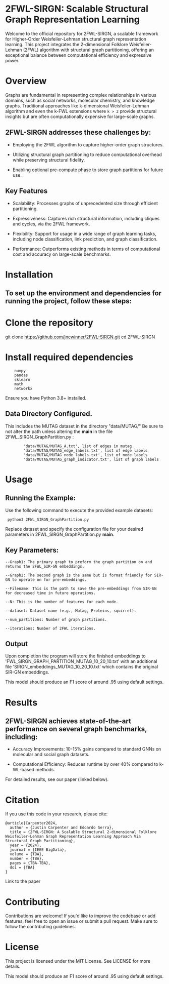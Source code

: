 # 2FWL-SIRGN: Scalable Structural Graph Representation Learning

Welcome to the official repository for 2FWL-SIRGN, a scalable framework for Higher-Order Weisfeiler-Lehman structural graph representation learning. This project integrates the 2-dimensional Folklore Weisfeiler-Lehman (2FWL) algorithm with structural graph partitioning, offering an exceptional balance between computational efficiency and expressive power.

# Overview

Graphs are fundamental in representing complex relationships in various domains, such as social networks, molecular chemistry, and knowledge graphs. Traditional approaches like k-dimensional Weisfeiler-Lehman algorithm and even the k-FWL extensions where ```k > 2``` provide structural insights but are often computationally expensive for large-scale graphs.

## 2FWL-SIRGN addresses these challenges by:

* Employing the 2FWL algorithm to capture higher-order graph structures.

* Utilizing structural graph partitioning to reduce computational overhead while preserving structural fidelity.

* Enabling optional pre-compute phase to store graph partitions for future use.

## Key Features

- Scalability: Processes graphs of unprecedented size through efficient partitioning.

- Expressiveness: Captures rich structural information, including cliques and cycles, via the 2FWL framework.

- Flexibility: Support for usage in a wide range of graph learning tasks, including node classification, link prediction, and graph classification.

- Performance: Outperforms existing methods in terms of computational cost and accuracy on large-scale benchmarks.

# Installation

## To set up the environment and dependencies for running the project, follow these steps:


# Clone the repository
git clone https://github.com/jncwinner/2FWL-SIRGN.git
cd 2FWL-SIRGN

# Install required dependencies
```
    numpy
    pandas
    sklearn
    math
    networkx
```

Ensure you have Python 3.8+ installed.

## Data Directory Configured.

This includes the MUTAG dataset in the directory "data/MUTAG/" Be sure to not alter the path unless altering the __main__ in the file 2FWL_SIRGN_GraphPartition.py :
```
        'data/MUTAG/MUTAG_A.txt', list of edges in mutag
        'data/MUTAG/MUTAG_edge_labels.txt', list of edge labels
        'data/MUTAG/MUTAG_node_labels.txt', list of node labels
        'data/MUTAG/MUTAG_graph_indicator.txt', list of graph labels
```

# Usage

## Running the Example:

Use the following command to execute the provided example datasets:
```
 python3 2FWL_SIRGN_GraphPartition.py
```
Replace dataset and specify the configuration file for your desired parameters in 2FWL_SIRGN_GraphPartition.py __main__.

## Key Parameters:
```
--Graph1: The primary graph to preform the graph partition on and returns the 2FWL_SIR-GN embeddings.
      
--Graph2: The second graph is the same but is format friendly for SIR-GN to operate on for pre-embeddings.
    
--Filename: This is the path to save the pre-embeddings from SIR-GN for decreased time in future operations.
  
--N: This is the number of features for each node.
 
--dataset: Dataset name (e.g., Mutag, Proteins, squirrel).

--num_partitions: Number of graph partitions.

--iterations: Number of 2FWL iterations.
```
## Output

Upon completion the program will store the finished embeddings to 'FWL_SIRGN_GRAPH_PARTITION_MUTAG_10_20_10.txt' with an additional file 'SIRGN_embeddings_MUTAG_10_20_10.txt' which contains the original SIR-GN embeddings. 

This model should produce an F1 score of around .95 using default settings.

# Results

## 2FWL-SIRGN achieves state-of-the-art performance on several graph benchmarks, including:

* Accuracy Improvements: 10-15% gains compared to standard GNNs on molecular and social graph datasets.

* Computational Efficiency: Reduces runtime by over 40% compared to k-WL-based methods.

For detailed results, see our paper (linked below).

# Citation

If you use this code in your research, please cite:
```
@article{Carpenter2024,
  author = {Justin Carpenter and Edoardo Serra},
  title = {2FWL-SIRGN: A Scalable Structural 2-dimensional Folklore Weisfeiler-Lehman Graph Representation Learning Approach Via Structural Graph Partitioning},
  year = {2024},
  journal = {IEEE BigData},
  volume = {TBA},
  number = {TBA},
  pages = {TBA-TBA},
  doi = {TBA}
}
```
Link to the paper

# Contributing

Contributions are welcome! If you'd like to improve the codebase or add features, feel free to open an issue or submit a pull request. Make sure to follow the contributing guidelines.

# License

This project is licensed under the MIT License. See LICENSE for more details.


This model should produce an F1 score of around .95 using default settings.
